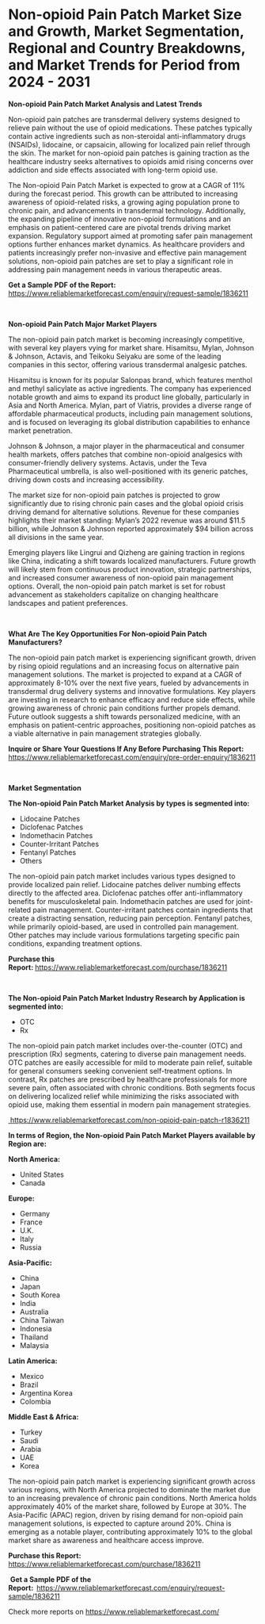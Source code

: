 <p><h1>Non-opioid Pain Patch Market Size and Growth, Market Segmentation, Regional and Country Breakdowns, and Market Trends for Period from 2024 -  2031</h1></p><p><strong>Non-opioid Pain Patch Market Analysis and Latest Trends</strong></p>
<p><p>Non-opioid pain patches are transdermal delivery systems designed to relieve pain without the use of opioid medications. These patches typically contain active ingredients such as non-steroidal anti-inflammatory drugs (NSAIDs), lidocaine, or capsaicin, allowing for localized pain relief through the skin. The market for non-opioid pain patches is gaining traction as the healthcare industry seeks alternatives to opioids amid rising concerns over addiction and side effects associated with long-term opioid use.</p><p>The Non-opioid Pain Patch Market is expected to grow at a CAGR of 11% during the forecast period. This growth can be attributed to increasing awareness of opioid-related risks, a growing aging population prone to chronic pain, and advancements in transdermal technology. Additionally, the expanding pipeline of innovative non-opioid formulations and an emphasis on patient-centered care are pivotal trends driving market expansion. Regulatory support aimed at promoting safer pain management options further enhances market dynamics. As healthcare providers and patients increasingly prefer non-invasive and effective pain management solutions, non-opioid pain patches are set to play a significant role in addressing pain management needs in various therapeutic areas.</p></p>
<p><strong>Get a Sample PDF of the Report:&nbsp;</strong> <a href="https://www.reliablemarketforecast.com/enquiry/request-sample/1836211?utm_campaign=1097&utm_medium=2&utm_source=Github&utm_content=ia&utm_term=31122024&utm_id=non-opioid-pain-patch">https://www.reliablemarketforecast.com/enquiry/request-sample/1836211</a></p>
<p>&nbsp;</p>
<p><strong>Non-opioid Pain Patch Major Market Players</strong></p>
<p><p>The non-opioid pain patch market is becoming increasingly competitive, with several key players vying for market share. Hisamitsu, Mylan, Johnson & Johnson, Actavis, and Teikoku Seiyaku are some of the leading companies in this sector, offering various transdermal analgesic patches.</p><p>Hisamitsu is known for its popular Salonpas brand, which features menthol and methyl salicylate as active ingredients. The company has experienced notable growth and aims to expand its product line globally, particularly in Asia and North America. Mylan, part of Viatris, provides a diverse range of affordable pharmaceutical products, including pain management solutions, and is focused on leveraging its global distribution capabilities to enhance market penetration.</p><p>Johnson & Johnson, a major player in the pharmaceutical and consumer health markets, offers patches that combine non-opioid analgesics with consumer-friendly delivery systems. Actavis, under the Teva Pharmaceutical umbrella, is also well-positioned with its generic patches, driving down costs and increasing accessibility.</p><p>The market size for non-opioid pain patches is projected to grow significantly due to rising chronic pain cases and the global opioid crisis driving demand for alternative solutions. Revenue for these companies highlights their market standing: Mylan’s 2022 revenue was around $11.5 billion, while Johnson & Johnson reported approximately $94 billion across all divisions in the same year.</p><p>Emerging players like Lingrui and Qizheng are gaining traction in regions like China, indicating a shift towards localized manufacturers. Future growth will likely stem from continuous product innovation, strategic partnerships, and increased consumer awareness of non-opioid pain management options. Overall, the non-opioid pain patch market is set for robust advancement as stakeholders capitalize on changing healthcare landscapes and patient preferences.</p></p>
<p>&nbsp;</p>
<p><strong>What Are The Key Opportunities For Non-opioid Pain Patch Manufacturers?</strong></p>
<p><p>The non-opioid pain patch market is experiencing significant growth, driven by rising opioid regulations and an increasing focus on alternative pain management solutions. The market is projected to expand at a CAGR of approximately 8-10% over the next five years, fueled by advancements in transdermal drug delivery systems and innovative formulations. Key players are investing in research to enhance efficacy and reduce side effects, while growing awareness of chronic pain conditions further propels demand. Future outlook suggests a shift towards personalized medicine, with an emphasis on patient-centric approaches, positioning non-opioid patches as a viable alternative in pain management strategies globally.</p></p>
<p><strong>Inquire or Share Your Questions If Any Before Purchasing This Report:</strong> <a href="https://www.reliablemarketforecast.com/enquiry/pre-order-enquiry/1836211?utm_campaign=1097&utm_medium=2&utm_source=Github&utm_content=ia&utm_term=31122024&utm_id=non-opioid-pain-patch">https://www.reliablemarketforecast.com/enquiry/pre-order-enquiry/1836211</a></p>
<p>&nbsp;</p>
<p><strong>Market Segmentation</strong></p>
<p><strong>The Non-opioid Pain Patch Market Analysis by types is segmented into:</strong></p>
<p><ul><li>Lidocaine Patches</li><li>Diclofenac Patches</li><li>Indomethacin Patches</li><li>Counter-Irritant Patches</li><li>Fentanyl Patches</li><li>Others</li></ul></p>
<p><p>The non-opioid pain patch market includes various types designed to provide localized pain relief. Lidocaine patches deliver numbing effects directly to the affected area. Diclofenac patches offer anti-inflammatory benefits for musculoskeletal pain. Indomethacin patches are used for joint-related pain management. Counter-irritant patches contain ingredients that create a distracting sensation, reducing pain perception. Fentanyl patches, while primarily opioid-based, are used in controlled pain management. Other patches may include various formulations targeting specific pain conditions, expanding treatment options.</p></p>
<p><strong>Purchase this Report:&nbsp;</strong><a href="https://www.reliablemarketforecast.com/purchase/1836211?utm_campaign=1097&utm_medium=2&utm_source=Github&utm_content=ia&utm_term=31122024&utm_id=non-opioid-pain-patch">https://www.reliablemarketforecast.com/purchase/1836211</a></p>
<p>&nbsp;</p>
<p><strong>The Non-opioid Pain Patch Market Industry Research by Application is segmented into:</strong></p>
<p><ul><li>OTC</li><li>Rx</li></ul></p>
<p><p>The non-opioid pain patch market includes over-the-counter (OTC) and prescription (Rx) segments, catering to diverse pain management needs. OTC patches are easily accessible for mild to moderate pain relief, suitable for general consumers seeking convenient self-treatment options. In contrast, Rx patches are prescribed by healthcare professionals for more severe pain, often associated with chronic conditions. Both segments focus on delivering localized relief while minimizing the risks associated with opioid use, making them essential in modern pain management strategies.</p></p>
<p><a href="https://www.reliablemarketforecast.com/non-opioid-pain-patch-r1836211?utm_campaign=1097&utm_medium=2&utm_source=Github&utm_content=ia&utm_term=31122024&utm_id=non-opioid-pain-patch">&nbsp;https://www.reliablemarketforecast.com/non-opioid-pain-patch-r1836211</a></p>
<p><strong>In terms of Region, the Non-opioid Pain Patch Market Players available by Region are:</strong></p>
<p>
    <p> <strong> North America: </strong>
        <ul>
            <li>United States</li>
            <li>Canada</li>
        </ul>
        </p> 
    <p> <strong> Europe: </strong>
        <ul>
            <li>Germany</li>
            <li>France</li>
            <li>U.K.</li>
            <li>Italy</li>
            <li>Russia</li>
        </ul>
        </p> 
    <p> <strong> Asia-Pacific: </strong>
        <ul>
            <li>China</li>
            <li>Japan</li>
            <li>South Korea</li>
            <li>India</li>
            <li>Australia</li>
            <li>China Taiwan</li>
            <li>Indonesia</li>
            <li>Thailand</li>
            <li>Malaysia</li>
        </ul>
        </p> 
    <p> <strong> Latin America: </strong>
        <ul>
            <li>Mexico</li>
            <li>Brazil</li>
            <li>Argentina Korea</li>
            <li>Colombia</li>
        </ul>
        </p> 
    <p> <strong> Middle East & Africa: </strong>
        <ul>
            <li>Turkey</li>
            <li>Saudi</li>
            <li>Arabia</li>
            <li>UAE</li>
            <li>Korea</li>
        </ul>
    </p>
    </p>
<p><p>The non-opioid pain patch market is experiencing significant growth across various regions, with North America projected to dominate the market due to an increasing prevalence of chronic pain conditions. North America holds approximately 40% of the market share, followed by Europe at 30%. The Asia-Pacific (APAC) region, driven by rising demand for non-opioid pain management solutions, is expected to capture around 20%. China is emerging as a notable player, contributing approximately 10% to the global market share as awareness and healthcare access improve.</p></p>
<p><strong>Purchase this Report: </strong><a href="https://www.reliablemarketforecast.com/purchase/1836211?utm_campaign=1097&utm_medium=2&utm_source=Github&utm_content=ia&utm_term=31122024&utm_id=non-opioid-pain-patch">https://www.reliablemarketforecast.com/purchase/1836211</a></p>
<p>&nbsp;<strong>Get a Sample PDF of the Report:&nbsp;&nbsp;</strong><a href="https://www.reliablemarketforecast.com/enquiry/request-sample/1836211?utm_campaign=1097&utm_medium=2&utm_source=Github&utm_content=ia&utm_term=31122024&utm_id=non-opioid-pain-patch">https://www.reliablemarketforecast.com/enquiry/request-sample/1836211</a></p>
<p><strong></strong></p>
<p>Check more reports on <a href="https://www.reliablemarketforecast.com/?utm_campaign=1097&utm_medium=2&utm_source=Github&utm_content=ia&utm_term=31122024&utm_id=non-opioid-pain-patch">https://www.reliablemarketforecast.com/</a></p>